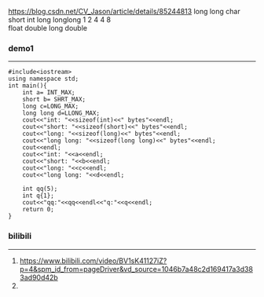 https://blog.csdn.net/CV_Jason/article/details/85244813 long long
char short int long longlong
  1      2     4     4        8    
float double long double

### demo1
---
```cpp=
#include<iostream>
using namespace std;
int main(){
    int a= INT_MAX;
    short b= SHRT_MAX;
    long c=LONG_MAX;
    long long d=LLONG_MAX;
    cout<<"int: "<<sizeof(int)<<" bytes"<<endl;
    cout<<"short: "<<sizeof(short)<<" bytes"<<endl;
    cout<<"long: "<<sizeof(long)<<" bytes"<<endl;
    cout<<"long long: "<<sizeof(long long)<<" bytes"<<endl;
    cout<<endl;
    cout<<"int: "<<a<<endl;
    cout<<"short: "<<b<<endl;
    cout<<"long: "<<c<<endl;
    cout<<"long long: "<<d<<endl;

    int qq(5);
    int q{1};
    cout<<"qq:"<<qq<<endl<<"q:"<<q<<endl;
    return 0;
}
```

### bilibili
---
1. https://www.bilibili.com/video/BV1sK41127iZ?p=4&spm_id_from=pageDriver&vd_source=1046b7a48c2d169417a3d383ad90d42b
2. 